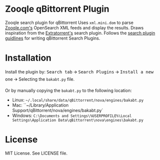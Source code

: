 # Zooqle qBittorrent Plugin
Zooqle search plugin for qBittorrent
Uses `xml.mini.dom` to parse [Zooqle.com's](https://zooqle.com/) OpenSearch XML feeds and display the results. Draws inspiration from the [Extratorrent's](https://github.com/qbittorrent/qBittorrent/blob/master/src/searchengine/nova/engines/extratorrent.py) search plugin.
Follows the [search plugin guidlines](https://github.com/qbittorrent/qBittorrent/wiki/How-to-write-a-search-plugin) for writing qBittorrent Search Plugins.

# Installation
Install the plugin by:
<kbd>Search tab</kbd> 🡪 <kbd>Search Plugins</kbd> 🡪 <kbd>Install a new one</kbd> 🡪 Selecting the `bakabt.py` file.

Or by manually copying the `bakabt.py` to the following location:
  * Linux: `~/.local/share/data/qBittorrent/nova/engines/bakabt.py`
  * Mac: ``~/Library/Application Support/qBittorrent/nova/engines/bakabt.py`
  * Windows: `C:\Documents and Settings\%USERPROFILE%\Local Settings\Application Data\qBittorrent\nova\engines\bakabt.py`

# License
MIT License. See LICENSE file.